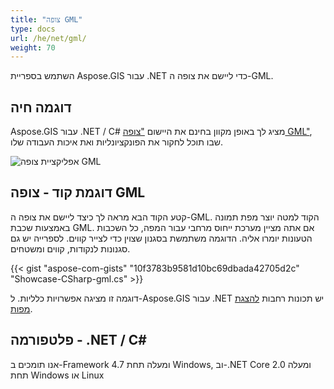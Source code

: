 ```yaml
---
title: "צופה GML"
type: docs
url: /he/net/gml/
weight: 70
---
```


השתמש בספריית Aspose.GIS עבור .NET כדי ליישם את צופה ה-GML.

## **דוגמה חיה**

Aspose.GIS עבור .NET / C# מציג לך באופן מקוון בחינם את היישום ["צופה GML"](https://products.aspose.app/gis/viewer/gml), שבו תוכל לחקור את הפונקציונליות ואת איכות העבודה שלו.

![אפליקציית צופה GML](viewer.png)

## **דוגמת קוד - צופה GML**

קטע הקוד הבא מראה לך כיצד ליישם את צופה ה-GML. הקוד למטה יוצר מפת תמונה באמצעות שכבת GML. אם אתה מציין מערכת ייחוס מרחבי עבור המפה, כל השכבות הטעונות יומרו אליה.
הדוגמה משתמשת בסגנון שצוין כדי לצייר קווים. לספרייה יש גם סגנונות לנקודות, קווים ומשטחים.

{{< gist "aspose-com-gists" "10f3783b9581d10bc69dbada42705d2c" "Showcase-CSharp-gml.cs" >}}

דוגמה זו מציגה אפשרויות כלליות. ל-Aspose.GIS עבור .NET יש תכונות רחבות [להצגת מפות](https://docs.aspose.com/gis/net/map-rendering/).

## **פלטפורמה - ‎.NET / C#‎**

אנו תומכים ב-Framework 4.7 ומעלה תחת Windows, וב-.NET Core 2.0 ומעלה תחת Windows או Linux
